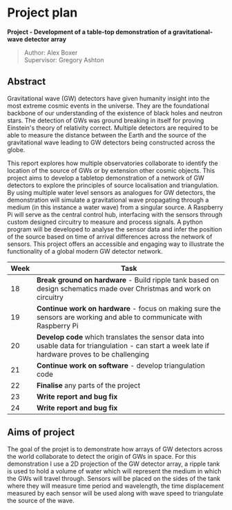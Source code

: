 # Project plan
**Project - Development of a table-top demonstration of a gravitational-wave detector array**

>Author: Alex Boxer\
>Supervisor: Gregory Ashton

## Abstract

Gravitational wave (GW) detectors have given humanity insight into the most extreme cosmic events in the universe. They are the foundational backbone of our understanding of the existence of black holes and neutron stars. The detection of GWs was ground breaking in itself for proving Einstein's theory of relativity correct. Multiple detectors are required to be able to measure the distance between the Earth and the source of the gravitational wave leading to GW detectors being constructed across the globe.

This report explores how multiple observatories collaborate to identify the location of the source of GWs or by extension other cosmic objects. This project aims to develop a tabletop demonstration of a network of GW detectors to explore the principles of source localisation and triangulation. By using multiple water level sensors as analogues for GW detectors, the demonstration will simulate a gravitational wave propagating through a medium (in this instance a water wave) from a singular source. A Raspberry Pi will serve as the central control hub, interfacing with the sensors through custom designed circuitry to measure and process signals. A python program will be developed to analyse the sensor data and infer the position of the source based on time of arrival differences across the network of sensors. This project offers an accessible and engaging way to illustrate the functionality of a global modern GW detector network.

| Week  | Task                                                                                  |
|-------|---------------------------------------------------------------------------------------|
| 18    |**Break ground on hardware** - Build ripple tank based on design schematics made over Christmas and work on circuitry |
| 19    | **Continue work on hardware** - focus on making sure the sensors are working and able to communicate with Raspberry Pi |
| 20    | **Develop code** which translates the sensor data into usable data for triangulation - can start a week late if hardware proves to be challenging |
| 21    | **Continue work on software** - develop triangulation code                               |
| 22    | **Finalise** any parts of the project                                                    |
| 23    |**Write report and bug fix**                                                            |
| 24    | **Write report and bug fix**                                                             |

## Aims of project

The goal of the projet is to demonstrate how arrays of GW detectors across the world collaborate to detect the origin of GWs in space. For this demonstration I use a 2D projection of the GW detector array, a ripple tank is used to hold a volume of water which will represent the medium in which the GWs will travel through. Sensors will be placed on the sides of the tank where they will measure time period and wavelength, the time displacement measured by each sensor will be used along with wave speed to triangulate the source of the wave.
